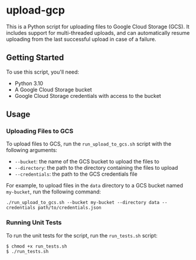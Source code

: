 # upload-gcp

This is a Python script for uploading files to Google Cloud Storage (GCS). It includes support for multi-threaded uploads, and can automatically resume uploading from the last successful upload in case of a failure.

## Getting Started

To use this script, you'll need:

* Python 3.10
* A Google Cloud Storage bucket
* Google Cloud Storage credentials with access to the bucket


## Usage

### Uploading Files to GCS

To upload files to GCS, run the `run_upload_to_gcs.sh` script with the following arguments:

* `--bucket`: the name of the GCS bucket to upload the files to
* `--directory`: the path to the directory containing the files to upload
* `--credentials`: the path to the GCS credentials file

For example, to upload files in the `data` directory to a GCS bucket named `my-bucket`, run the following command:

```
./run_upload_to_gcs.sh --bucket my-bucket --directory data --credentials path/to/credentials.json
```


### Running Unit Tests

To run the unit tests for the script, run the `run_tests.sh` script:

```
$ chmod +x run_tests.sh
$ ./run_tests.sh
```